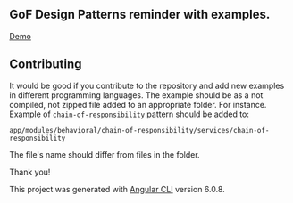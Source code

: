 ## GoF Design Patterns reminder with examples.
[Demo](https://sash-ua.github.io/gof-design-patterns/)
## Contributing
It would be good if you contribute to the repository and add new examples in different programming languages.
The example should be as a not compiled, not zipped file added to an appropriate folder.
For instance. Example of `chain-of-responsibility` pattern should be added to:
```
app/modules/behavioral/chain-of-responsibility/services/chain-of-responsibility
```
The file's name should differ from files in the folder.

Thank you!

This project was generated with [Angular CLI](https://github.com/angular/angular-cli) version 6.0.8.
